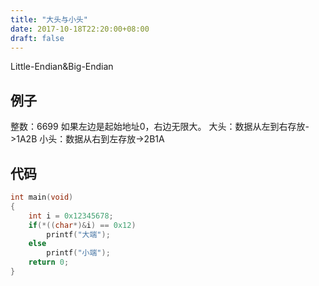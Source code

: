 ```yaml
---
title: "大头与小头"
date: 2017-10-18T22:20:00+08:00
draft: false
---
```


Little-Endian&Big-Endian

## 例子
整数：6699
如果左边是起始地址0，右边无限大。
大头：数据从左到右存放->1A2B
小头：数据从右到左存放->2B1A


## 代码
```c
int main(void)  
{  
    int i = 0x12345678;  
    if(*((char*)&i) == 0x12)  
        printf("大端");  
    else  
        printf("小端");  
    return 0;  
}
```